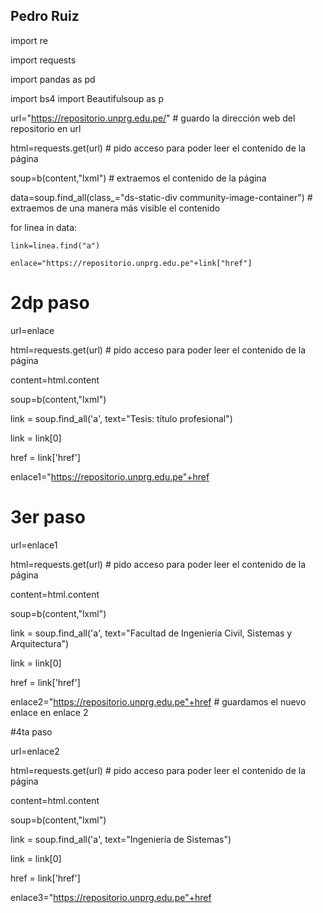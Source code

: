 ## Pedro Ruiz
import re 

import requests 

import pandas as pd 

import bs4 import Beautifulsoup as p

url="https://repositorio.unprg.edu.pe/"              # guardo la dirección web del repositorio en url 

html=requests.get(url)                              # pido acceso para poder leer el contenido de la página 

soup=b(content,"lxml")                              # extraemos el contenido de la página 

data=soup.find_all(class_="ds-static-div community-image-container")      # extraemos de una manera más visible el contenido 

for linea in data:

    link=linea.find("a")
    
    enlace="https://repositorio.unprg.edu.pe"+link["href"]
    

# 2dp paso

url=enlace

html=requests.get(url)                              # pido acceso para poder leer el contenido de la página 

content=html.content

soup=b(content,"lxml")

link = soup.find_all('a', text="Tesis: título profesional")

link = link[0]

href = link['href']

enlace1="https://repositorio.unprg.edu.pe"+href    


# 3er paso 

url=enlace1

html=requests.get(url)                              # pido acceso para poder leer el contenido de la página 

content=html.content

soup=b(content,"lxml")

link = soup.find_all('a', text="Facultad de Ingeniería Civil, Sistemas y Arquitectura")

link = link[0]

href = link['href']

enlace2="https://repositorio.unprg.edu.pe"+href                       # guardamos el nuevo enlace en enlace 2 


#4ta paso 

url=enlace2

html=requests.get(url)                              # pido acceso para poder leer el contenido de la página 

content=html.content

soup=b(content,"lxml")

link = soup.find_all('a', text="Ingeniería de Sistemas")

link = link[0]

href = link['href']

enlace3="https://repositorio.unprg.edu.pe"+href   







